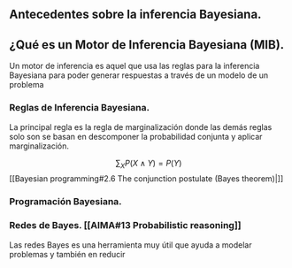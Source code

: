 

## Antecedentes sobre la inferencia Bayesiana.



## ¿Qué es un Motor de Inferencia Bayesiana (MIB).

Un motor de inferencia es aquel que usa las reglas para la inferencia Bayesiana para poder generar respuestas a través de un modelo de un problema 

### Reglas de Inferencia Bayesiana.
La principal regla es la regla de marginalización donde las demás reglas solo son se basan en descomponer la probabilidad conjunta y aplicar marginalización.

$$ \sum_{X}{P(X \land Y)} = P(Y) $$
[[Bayesian programming#2.6 The conjunction postulate (Bayes theorem)|<!--ID: 1-->]]

### Programación Bayesiana.
### Redes de Bayes. [[AIMA#13 Probabilistic reasoning]]

Las redes Bayes es una herramienta muy útil que ayuda a modelar problemas y también en reducir 